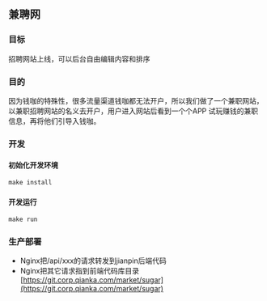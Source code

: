 
## 兼聘网 

### 目标

招聘网站上线，可以后台自由编辑内容和排序

### 目的 

因为钱咖的特殊性，很多流量渠道钱咖都无法开户，所以我们做了一个兼职网站，以兼职招聘网站的名义去开户，用户进入网站后看到一个个APP
试玩赚钱的兼职信息，再将他们引导入钱咖。

### 开发


#### 初始化开发环境

```powershell
make install
```

#### 开发运行

```powershell
make run
```

### 生产部署

+ Nginx把/api/xxx的请求转发到jianpin后端代码
+ Nginx把其它请求指到前端代码库目录 [https://git.corp.qianka.com/market/sugar](https://git.corp.qianka.com/market/sugar)